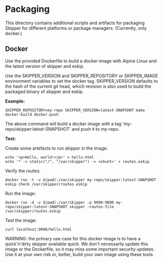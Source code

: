 # Packaging

This directory contains additional scripts and artifacts for packaging Skipper for different platforms or
package managers. (Currently, only docker.)

## Docker

Use the provided Dockerfile to build a docker image with Alpine Linux and the latest version of skipper and
eskip.

Use the SKIPPER_VERSION and SKIPPER_REPOSITORY or SKIPPER_IMAGE environment variables to set the docker tag.
SKIPPER_VERSION defaults to the hash of the current git head, which revision is also used to build the packaged
binary of skipper and eskip.

**Example:**

```
SKIPPER_REPOSITORY=my-repo SKIPPER_VERSION=latest-SNAPSHOT make docker-build docker-push
```

The above command will build a docker image with a tag 'my-repo/skipper:latest-SNAPSHOT' and push it to
my-repo.

**Test:**

Create some artefacts to run skipper in the image:

```
echo '<p>Hello, world!</p>' > hello.html
echo '* -> static("/", "/var/skipper") -> <shunt>' > routes.eskip
```

Verify the routes:

```
docker run -t -v $(pwd):/var/skipper my-repo/skipper:latest-SNAPSHOT eskip check /var/skipper/routes.eskip
```

Run the image:

```
docker run -d -v $(pwd):/var/skipper -p 9090:9090 my-repo/skipper:latest-SNAPSHOT skipper -routes-file /var/skipper/routes.eskip
```

Test the image:

```
curl localhost:9090/hello.html
```

WARNING: the primary use case for this docker image is to have a quick'n'dirty skipper available quick. We don't
necessarily update this image or the Dockerfile, so it may miss some important security updates. Use it at your
own risk or, better, build your own image using these tools.
